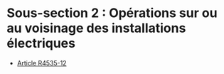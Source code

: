 # Sous-section 2 : Opérations sur ou au voisinage des installations électriques

* [Article R4535-12](./LEGIARTI000027691159.md)

